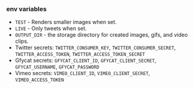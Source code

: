 ### env variables

- `TEST` - Renders smaller images when set.
- `LIVE` - Only tweets when set.
- `OUTPUT_DIR` - the storage directory for created images, gifs, and video clips.
- Twitter secrets: `TWITTER_CONSUMER_KEY`, `TWITTER_CONSUMER_SECRET`, `TWITTER_ACCESS_TOKEN`, `TWITTER_ACCESS_TOKEN_SECRET`
- Gfycat secrets: `GFYCAT_CLIENT_ID`, `GFYCAT_CLIENT_SECRET`, `GFYCAT_USERNAME`, `GFYCAT_PASSWORD`
- Vimeo secrets: `VIMEO_CLIENT_ID`, `VIMEO_CLIENT_SECRET`, `VIMEO_ACCESS_TOKEN`
